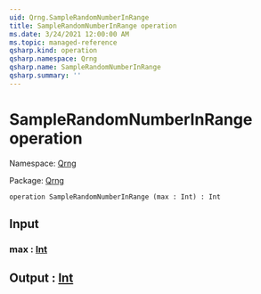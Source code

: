 ```yaml
---
uid: Qrng.SampleRandomNumberInRange
title: SampleRandomNumberInRange operation
ms.date: 3/24/2021 12:00:00 AM
ms.topic: managed-reference
qsharp.kind: operation
qsharp.namespace: Qrng
qsharp.name: SampleRandomNumberInRange
qsharp.summary: ''
---
```


# SampleRandomNumberInRange operation

Namespace: [Qrng](xref:Qrng)

Package: [Qrng](https://nuget.org/packages/Qrng)




```qsharp
operation SampleRandomNumberInRange (max : Int) : Int
```


## Input

### max : [Int](xref:microsoft.quantum.lang-ref.int)





## Output : [Int](xref:microsoft.quantum.lang-ref.int)

